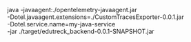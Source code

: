 java -javaagent:./opentelemetry-javaagent.jar \
     -Dotel.javaagent.extensions=./CustomTracesExporter-0.0.1.jar \
     -Dotel.service.name=my-java-service \
     -jar ./target/edutreck_backend-0.0.1-SNAPSHOT.jar
